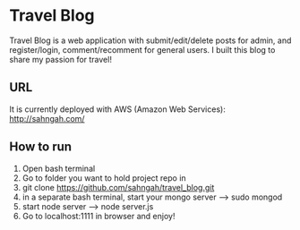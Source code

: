 # Travel Blog
 Travel Blog is a web application with submit/edit/delete posts for admin, and register/login, comment/recomment for general users. I built this blog to share my passion for travel! 
 
## URL
 It is currently deployed with AWS (Amazon Web Services): 
 http://sahngah.com/
 
## How to run
1. Open bash terminal
2. Go to folder you want to hold project repo in
3. git clone https://github.com/sahngah/travel_blog.git
4. in a separate bash terminal, start your mongo server --> sudo mongod
5. start node server --> node server.js
6. Go to localhost:1111 in browser and enjoy!

 
